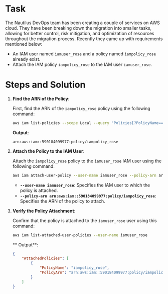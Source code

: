 # Task

The Nautilus DevOps team has been creating a couple of services on AWS cloud. They have been breaking down the migration into smaller tasks, allowing for better control, risk mitigation, and optimization of resources throughout the migration process. Recently they came up with requirements mentioned below:

- An IAM user named `iamuser_rose` and a policy named `iampolicy_rose` already exist.
- Attach the IAM policy `iampolicy_rose` to the IAM user `iamuser_rose`.

# Steps and Solution

1. **Find the ARN of the Policy**:

    First, find the ARN of the `iampolicy_rose` policy using the following command:

    ```bash
    aws iam list-policies --scope Local --query "Policies[?PolicyName=='iampolicy_rose'].Arn" --output text
    ```

    **Output**:

    ```
    arn:aws:iam::590184099977:policy/iampolicy_rose
    ```

2. **Attach the Policy to the IAM User**:

    Attach the `iampolicy_rose` policy to the `iamuser_rose` IAM user using the following command:

    ```bash
    aws iam attach-user-policy --user-name iamuser_rose --policy-arn arn:aws:iam::590184099977:policy/iampolicy_rose
    ```

    - **`--user-name iamuser_rose`**: Specifies the IAM user to which the policy is attached.
    - **`--policy-arn arn:aws:iam::590184099977:policy/iampolicy_rose`**: Specifies the ARN of the policy to attach.

3. **Verify the Policy Attachment**:

    Confirm that the policy is attached to the `iamuser_rose` user using this command:

    ```bash
    aws iam list-attached-user-policies --user-name iamuser_rose
    ```

    ** Output**:

    ```json
    {
        "AttachedPolicies": [
            {
                "PolicyName": "iampolicy_rose",
                "PolicyArn": "arn:aws:iam::590184099977:policy/iampolicy_rose"
            }
        ]
    }
    ```
